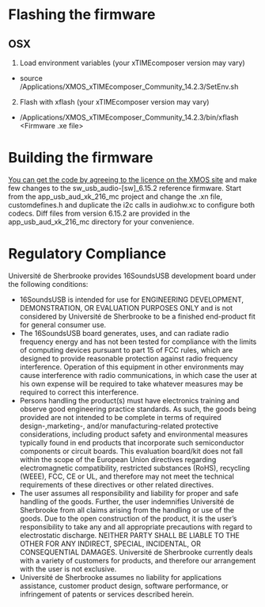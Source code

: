 # Flashing the firmware

## OSX

1. Load environment variables (your xTIMEcomposer version may vary)
* source /Applications/XMOS_xTIMEcomposer_Community_14.2.3/SetEnv.sh

2. Flash with xflash (your xTIMEcomposer version may vary)
* /Applications/XMOS_xTIMEcomposer_Community_14.2.3/bin/xflash <Firmware .xe file>

# Building the firmware

[You can get the code by agreeing to the licence on the XMOS site](https://www.xmos.ai/download/sw_usb_audio-[sw](6.15.2).zip) and make few changes to the sw_usb_audio-[sw]_6.15.2 reference firmware. Start from the app_usb_aud_xk_216_mc project and change the .xn file, customdefines.h and duplicate the i2c calls in audiohw.xc to configure both codecs. Diff files from version 6.15.2 are provided in the app_usb_aud_xk_216_mc directory for your convenience.


# Regulatory Compliance

Université de Sherbrooke provides 16SoundsUSB development board under the following conditions:

* 16SoundsUSB is intended for use for ENGINEERING DEVELOPMENT, DEMONSTRATION, OR EVALUATION PURPOSES ONLY and is not considered by Université de Sherbrooke to be a finished end-product fit for general consumer use.
* The 16SoundsUSB board generates, uses, and can radiate radio frequency energy and has not been tested for compliance with the limits of computing devices pursuant to part 15 of FCC rules, which are designed to provide reasonable protection against radio frequency interference. Operation of this equipment in other environments may cause interference with radio communications, in which case the user at his own expense will be required to take whatever measures may be required to correct this interference.
* Persons handling the product(s) must have electronics training and observe good engineering practice standards. As such, the goods being provided are not intended to be complete in terms of required design-,marketing-, and/or manufacturing-related protective considerations, including product safety and environmental measures typically found in end products that incorporate such semiconductor components or circuit boards. This evaluation board/kit does not fall within the scope of the European Union directives regarding electromagnetic compatibility, restricted substances (RoHS), recycling (WEEE), FCC, CE or UL, and therefore may not meet the technical requirements of these directives or other related directives.
* The user assumes all responsibility and liability for proper and safe handling of the goods. Further, the user indemnifies Université de Sherbrooke from all claims arising from the handling or use of the goods. Due to the open construction of the product, it is the user’s responsibility to take any and all appropriate precautions with regard to electrostatic discharge. NEITHER PARTY SHALL BE LIABLE TO THE OTHER FOR ANY INDIRECT, SPECIAL, INCIDENTAL, OR CONSEQUENTIAL DAMAGES. Université de Sherbrooke currently deals with a variety of customers for products, and therefore our arrangement with the user is not exclusive.
* Université de Sherbrooke assumes no liability for applications assistance, customer product design, software performance, or infringement of patents or services described herein.


